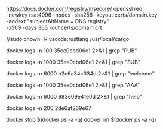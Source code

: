 https://docs.docker.com/registry/insecure/
openssl req \
  -newkey rsa:4096 -nodes -sha256 -keyout certs/domain.key \
  -addext "subjectAltName = DNS:registry" \
  -x509 -days 365 -out certs/domain.crt

//sudo chown -R vscode:rustlang /usr/local/cargo

docker logs -n 100 35ee0cbd06e1 2>&1 | grep "PUB"

docker logs -n 1000 35ee0cbd06e1 2>&1 | grep "SUB"

docker logs -n 6000 b2c6a34c034d 2>&1 | grep "welcome"

docker logs -n 1000 35ee0cbd06e1 2>&1 | grep "AAA"

docker logs -n 6000 983e09e41e0d 2>&1 | grep "help"

docker logs -n 200 2de6af269e67

docker stop $(docker ps -a -q)
docker rm $(docker ps -a -q)